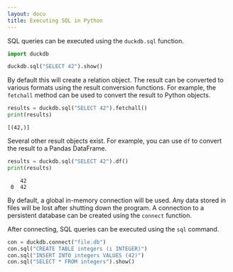 ```yaml
---
layout: docu
title: Executing SQL in Python
---
```


SQL queries can be executed using the `duckdb.sql` function.

```python
import duckdb

duckdb.sql("SELECT 42").show()
```

By default this will create a relation object. The result can be converted to various formats using the result conversion functions. For example, the `fetchall` method can be used to convert the result to Python objects.

```python
results = duckdb.sql("SELECT 42").fetchall()
print(results)
```

```text
[(42,)]
```

Several other result objects exist. For example, you can use `df` to convert the result to a Pandas DataFrame.

```python
results = duckdb.sql("SELECT 42").df()
print(results)
```

```text
    42
 0  42
```

By default, a global in-memory connection will be used. Any data stored in files will be lost after shutting down the program. A connection to a persistent database can be created using the `connect` function.

After connecting, SQL queries can be executed using the `sql` command.

```python
con = duckdb.connect("file.db")
con.sql("CREATE TABLE integers (i INTEGER)")
con.sql("INSERT INTO integers VALUES (42)")
con.sql("SELECT * FROM integers").show()
```